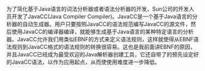 为了简化基于Java语言的词法分析器或者语法分析器的开发，Sun公司的开发人员开发了JavaCC(Java Compiler Compiler)。JavaCC是一个基于Java语言的分析器的自动生成器。用户只要按照JavaCC的语法规范编写JavaCC的源文件，然后使用JavaCC的编译器编译，就能够生成基于Java语言的某种特定语言的分析器。JavaCC允许我们用类似EBNF的方式来定义语法规则，这样就使得从EBNF语法规则到JavaCC格式的语法规则的转换很容易。这也是我前面讲EBNF的原因，并且JavaCC已经成为最受欢迎的Java解析器创建工具，它还自带了的预先设定好的JavaCC语法，以作为应用起点，从而使使用难度进一步降低。

